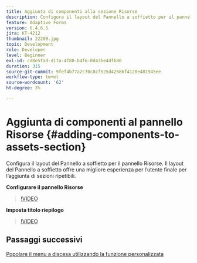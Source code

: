 ```yaml
---
title: Aggiunta di componenti alla sezione Risorse
description: Configura il layout del Pannello a soffietto per il pannello Risorse. Il layout del Pannello a soffietto offre una migliore esperienza per l’utente finale per l’aggiunta di sezioni ripetibili.
feature: Adaptive Forms
version: 6.4,6.5
jira: KT-4212
thumbnail: 22200.jpg
topic: Development
role: Developer
level: Beginner
exl-id: cd8e5fad-d17a-4f80-b4f6-0d43be4dfb80
duration: 315
source-git-commit: 9fef4b77a2c70c8cf525d42686f4120e481945ee
workflow-type: tm+mt
source-wordcount: '62'
ht-degree: 3%

---
```


# Aggiunta di componenti al pannello Risorse {#adding-components-to-assets-section}

Configura il layout del Pannello a soffietto per il pannello Risorse. Il layout del Pannello a soffietto offre una migliore esperienza per l’utente finale per l’aggiunta di sezioni ripetibili.

**Configurare il pannello Risorse**

>[!VIDEO](https://video.tv.adobe.com/v/22200?quality=12&learn=on)

**Imposta titolo riepilogo**
>[!VIDEO](https://video.tv.adobe.com/v/28387?quality=12&learn=on)

## Passaggi successivi

[Popolare il menu a discesa utilizzando la funzione personalizzata](./using-custom-functions-and-code-editor.md)
